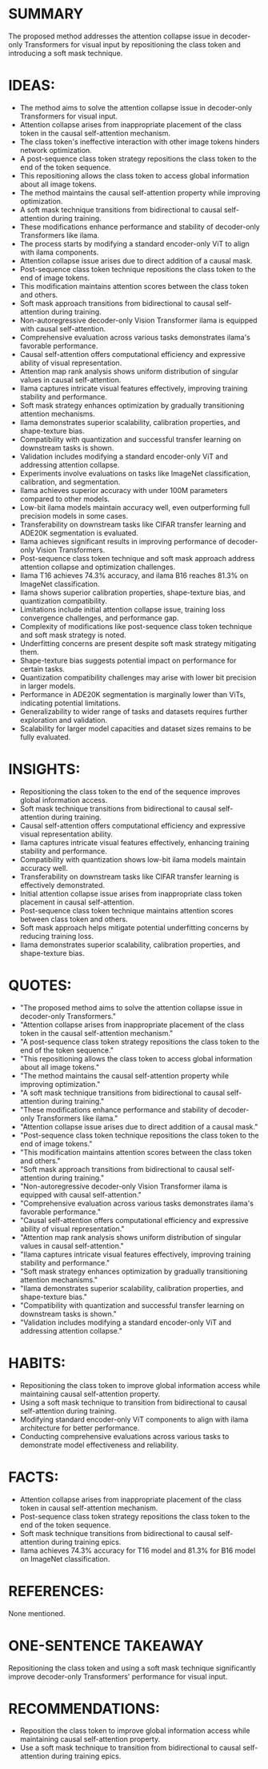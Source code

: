 # SUMMARY
The proposed method addresses the attention collapse issue in decoder-only Transformers for visual input by repositioning the class token and introducing a soft mask technique.

# IDEAS:
- The method aims to solve the attention collapse issue in decoder-only Transformers for visual input.
- Attention collapse arises from inappropriate placement of the class token in the causal self-attention mechanism.
- The class token's ineffective interaction with other image tokens hinders network optimization.
- A post-sequence class token strategy repositions the class token to the end of the token sequence.
- This repositioning allows the class token to access global information about all image tokens.
- The method maintains the causal self-attention property while improving optimization.
- A soft mask technique transitions from bidirectional to causal self-attention during training.
- These modifications enhance performance and stability of decoder-only Transformers like ilama.
- The process starts by modifying a standard encoder-only ViT to align with ilama components.
- Attention collapse issue arises due to direct addition of a causal mask.
- Post-sequence class token technique repositions the class token to the end of image tokens.
- This modification maintains attention scores between the class token and others.
- Soft mask approach transitions from bidirectional to causal self-attention during training.
- Non-autoregressive decoder-only Vision Transformer ilama is equipped with causal self-attention.
- Comprehensive evaluation across various tasks demonstrates ilama's favorable performance.
- Causal self-attention offers computational efficiency and expressive ability of visual representation.
- Attention map rank analysis shows uniform distribution of singular values in causal self-attention.
- Ilama captures intricate visual features effectively, improving training stability and performance.
- Soft mask strategy enhances optimization by gradually transitioning attention mechanisms.
- Ilama demonstrates superior scalability, calibration properties, and shape-texture bias.
- Compatibility with quantization and successful transfer learning on downstream tasks is shown.
- Validation includes modifying a standard encoder-only ViT and addressing attention collapse.
- Experiments involve evaluations on tasks like ImageNet classification, calibration, and segmentation.
- Ilama achieves superior accuracy with under 100M parameters compared to other models.
- Low-bit ilama models maintain accuracy well, even outperforming full precision models in some cases.
- Transferability on downstream tasks like CIFAR transfer learning and ADE20K segmentation is evaluated.
- Ilama achieves significant results in improving performance of decoder-only Vision Transformers.
- Post-sequence class token technique and soft mask approach address attention collapse and optimization challenges.
- Ilama T16 achieves 74.3% accuracy, and ilama B16 reaches 81.3% on ImageNet classification.
- Ilama shows superior calibration properties, shape-texture bias, and quantization compatibility.
- Limitations include initial attention collapse issue, training loss convergence challenges, and performance gap.
- Complexity of modifications like post-sequence class token technique and soft mask strategy is noted.
- Underfitting concerns are present despite soft mask strategy mitigating them.
- Shape-texture bias suggests potential impact on performance for certain tasks.
- Quantization compatibility challenges may arise with lower bit precision in larger models.
- Performance in ADE20K segmentation is marginally lower than ViTs, indicating potential limitations.
- Generalizability to wider range of tasks and datasets requires further exploration and validation.
- Scalability for larger model capacities and dataset sizes remains to be fully evaluated.

# INSIGHTS:
- Repositioning the class token to the end of the sequence improves global information access.
- Soft mask technique transitions from bidirectional to causal self-attention during training.
- Causal self-attention offers computational efficiency and expressive visual representation ability.
- Ilama captures intricate visual features effectively, enhancing training stability and performance.
- Compatibility with quantization shows low-bit ilama models maintain accuracy well.
- Transferability on downstream tasks like CIFAR transfer learning is effectively demonstrated.
- Initial attention collapse issue arises from inappropriate class token placement in causal self-attention.
- Post-sequence class token technique maintains attention scores between class token and others.
- Soft mask approach helps mitigate potential underfitting concerns by reducing training loss.
- Ilama demonstrates superior scalability, calibration properties, and shape-texture bias.

# QUOTES:
- "The proposed method aims to solve the attention collapse issue in decoder-only Transformers."
- "Attention collapse arises from inappropriate placement of the class token in the causal self-attention mechanism."
- "A post-sequence class token strategy repositions the class token to the end of the token sequence."
- "This repositioning allows the class token to access global information about all image tokens."
- "The method maintains the causal self-attention property while improving optimization."
- "A soft mask technique transitions from bidirectional to causal self-attention during training."
- "These modifications enhance performance and stability of decoder-only Transformers like ilama."
- "Attention collapse issue arises due to direct addition of a causal mask."
- "Post-sequence class token technique repositions the class token to the end of image tokens."
- "This modification maintains attention scores between the class token and others."
- "Soft mask approach transitions from bidirectional to causal self-attention during training."
- "Non-autoregressive decoder-only Vision Transformer ilama is equipped with causal self-attention."
- "Comprehensive evaluation across various tasks demonstrates ilama's favorable performance."
- "Causal self-attention offers computational efficiency and expressive ability of visual representation."
- "Attention map rank analysis shows uniform distribution of singular values in causal self-attention."
- "Ilama captures intricate visual features effectively, improving training stability and performance."
- "Soft mask strategy enhances optimization by gradually transitioning attention mechanisms."
- "Ilama demonstrates superior scalability, calibration properties, and shape-texture bias."
- "Compatibility with quantization and successful transfer learning on downstream tasks is shown."
- "Validation includes modifying a standard encoder-only ViT and addressing attention collapse."

# HABITS:
- Repositioning the class token to improve global information access while maintaining causal self-attention property.
- Using a soft mask technique to transition from bidirectional to causal self-attention during training.
- Modifying standard encoder-only ViT components to align with ilama architecture for better performance.
- Conducting comprehensive evaluations across various tasks to demonstrate model effectiveness and reliability.

# FACTS:
- Attention collapse arises from inappropriate placement of the class token in causal self-attention mechanism.
- Post-sequence class token strategy repositions the class token to the end of the token sequence.
- Soft mask technique transitions from bidirectional to causal self-attention during training epics.
- Ilama achieves 74.3% accuracy for T16 model and 81.3% for B16 model on ImageNet classification.

# REFERENCES:
None mentioned.

# ONE-SENTENCE TAKEAWAY
Repositioning the class token and using a soft mask technique significantly improve decoder-only Transformers' performance for visual input.

# RECOMMENDATIONS:
- Reposition the class token to improve global information access while maintaining causal self-attention property.
- Use a soft mask technique to transition from bidirectional to causal self-attention during training epics.